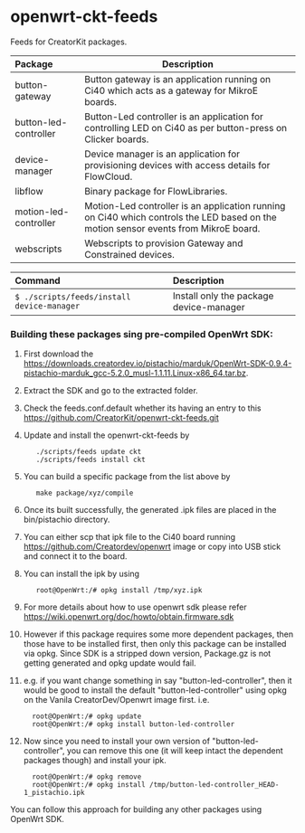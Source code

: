 # openwrt-ckt-feeds

Feeds for CreatorKit packages.

Package           | Description
:---------------- | -----------------------------
button-gateway    | Button gateway is an application running on Ci40 which acts as a gateway for MikroE boards.
button-led-controller    | Button-Led controller is an application for controlling LED on Ci40 as per button-press on Clicker boards.
device-manager    | Device manager is an application for provisioning devices with access details for FlowCloud.
libflow           | Binary package for FlowLibraries.
motion-led-controller  | Motion-Led controller is an application running on Ci40 which controls the LED based on the motion sensor events from MikroE board.
webscripts        | Webscripts to provision Gateway and Constrained devices.

Command                                         | Description
:---------------------------------------------- | :---------------------------------------
```$ ./scripts/feeds/install device-manager```  | Install only the package device-manager


### Building these packages sing pre-compiled OpenWrt SDK:

1. First download the https://downloads.creatordev.io/pistachio/marduk/OpenWrt-SDK-0.9.4-pistachio-marduk_gcc-5.2.0_musl-1.1.11.Linux-x86_64.tar.bz.
2. Extract the SDK and go to the extracted folder.
3. Check the feeds.conf.default whether its having an entry to this https://github.com/CreatorKit/openwrt-ckt-feeds.git
4. Update and install the openwrt-ckt-feeds by 

          ./scripts/feeds update ckt
          ./scripts/feeds install ckt
5. You can build a specific package from the list above by

          make package/xyz/compile
6. Once its built successfully, the generated .ipk files are placed in the bin/pistachio directory.
7. You can either scp that ipk file to the Ci40 board running https://github.com/Creatordev/openwrt image or copy into USB stick and connect it to the board.
8. You can install the ipk by using 

          root@OpenWrt:/# opkg install /tmp/xyz.ipk
9. For more details about how to use openwrt sdk please refer https://wiki.openwrt.org/doc/howto/obtain.firmware.sdk
10. However if this package requires some more dependent packages, then those have to be installed first, then only this package can be installed via opkg. Since SDK is a stripped down version, Package.gz is not getting generated and opkg update would fail.
11. e.g. if you want change something in say "button-led-controller", then it would be good to install the default "button-led-controller" using opkg on the Vanila CreatorDev/Openwrt image first. i.e.

          root@OpenWrt:/# opkg update
          root@OpenWrt:/# opkg install button-led-controller
11. Now since you need to install your own version of "button-led-controller", you can remove this one (it will keep intact the dependent packages though) and install your ipk.

          root@OpenWrt:/# opkg remove
          root@OpenWrt:/# opkg install /tmp/button-led-controller_HEAD-1_pistachio.ipk
You can follow this approach for building any other packages using OpenWrt SDK.

